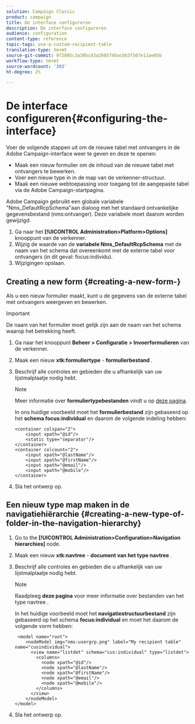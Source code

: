 ```yaml
---
solution: Campaign Classic
product: campaign
title: De interface configureren
description: De interface configureren
audience: configuration
content-type: reference
topic-tags: use-a-custom-recipient-table
translation-type: tm+mt
source-git-commit: 972885c3a38bcd3a260574bacbb3f507e11ae05b
workflow-type: tm+mt
source-wordcount: '303'
ht-degree: 2%

---
```



# De interface configureren{#configuring-the-interface}

Voer de volgende stappen uit om de nieuwe tabel met ontvangers in de Adobe Campaign-interface weer te geven en deze te openen:

* Maak een nieuw formulier om de inhoud van de nieuwe tabel met ontvangers te bewerken.
* Voer een nieuw type in in de map van de verkenner-structuur.
* Maak een nieuwe webtoepassing voor toegang tot de aangepaste tabel via de Adobe Campaign-startpagina.

Adobe Campaign gebruikt een globale variabele &quot;Nms_DefaultRcpSchema&quot;aan dialoog met het standaard ontvankelijke gegevensbestand (nms:ontvanger). Deze variabele moet daarom worden gewijzigd.

1. Ga naar het **[!UICONTROL Administration>Platform>Options]** knooppunt van de verkenner.
1. Wijzig de waarde van de **variabele Nms_DefaultRcpSchema** met de naam van het schema dat overeenkomt met de externe tabel voor ontvangers (in dit geval: focus:individu).
1. Wijzigingen opslaan.

## Creating a new form {#creating-a-new-form-}

Als u een nieuw formulier maakt, kunt u de gegevens van de externe tabel met ontvangers weergeven en bewerken.

>[!IMPORTANT]
>
>De naam van het formulier moet gelijk zijn aan de naam van het schema waarop het betrekking heeft.

1. Ga naar het knooppunt **Beheer > Configuratie > Invoerformulieren** van de verkenner.
1. Maak een nieuw **xtk:formuliertype** - **formulierbestand** .
1. Beschrijf alle controles en gebieden die u afhankelijk van uw lijstmalplaatje nodig hebt.

   >[!NOTE]
   >
   >Meer informatie over **formuliertypebestanden** vindt u op [deze pagina](../../configuration/using/identifying-a-form.md).

   In ons huidige voorbeeld moet het **formulierbestand** zijn gebaseerd op het **schema focus:individual** en daarom de volgende indeling hebben:

   ```
   <container colspan="2">
       <input xpath="@id"/>
       <static type="separator"/>
   </container>
   <container colcount="2">
       <input xpath="@lastName"/>
       <input xpath="@firstName"/>
       <input xpath="@email"/>
       <input xpath="@mobile"/>
   </container> 
   ```

1. Sla het ontwerp op.

## Een nieuw type map maken in de navigatiehiërarchie {#creating-a-new-type-of-folder-in-the-navigation-hierarchy}

1. Go to the **[!UICONTROL Administration>Configuration>Navigation hierarchies]** node.
1. Maak een nieuw **xtk:navtree** - **document van het type navtree** .
1. Beschrijf alle controles en gebieden die u afhankelijk van uw lijstmalplaatje nodig hebt.

   >[!NOTE]
   >
   >Raadpleeg **deze pagina** voor meer informatie over bestanden van het type navtree [](../../configuration/using/about-navigation-hierarchy.md).

   In het huidige voorbeeld moet het **navigatiestructuurbestand** zijn gebaseerd op het schema **focus:individual** en moet het daarom de volgende vorm hebben:

   ```
    <model name="root">
       <nodeModel img="nms:usergrp.png" label="My recipient table" name="cusindividual">
         <view name="listdet" schema="cus:individual" type="listdet">
           <columns>
             <node xpath="@id"/>
             <node xpath="@lastName"/>
             <node xpath="@firstName"/>
             <node xpath="@email"/>
             <node xpath="@mobile"/>
           </columns>
         </view>
       </nodeModel>
   </model>
   ```

1. Sla het ontwerp op.

